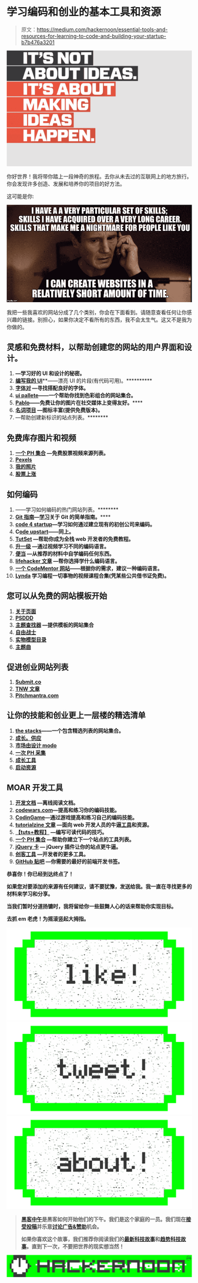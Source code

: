 # 学习编码和创业的基本工具和资源

> 原文：<https://medium.com/hackernoon/essential-tools-and-resources-for-learning-to-code-and-building-your-startup-b7b476a3201>

![](img/010e185c3c498b5cb1ef635a76bb5ee4.png)

你好世界！我将带你踏上一段神奇的旅程。去你从未去过的互联网上的地方旅行。你会发现许多创造、发展和培养你的项目的好方法。

这可能是你:

![](img/7468ac92a9eeee904f3ba224a1357a9e.png)

我把一些我喜欢的网站分成了几个类别，你会在下面看到。请随意查看任何让你感兴趣的链接。别担心，如果你决定不看所有的东西，我不会太生气。这又不是我为你做的。

## 灵感和免费材料，以帮助创建您的网站的用户界面和设计。

1.  [](http://www.goodui.org/)****—学习好的 UI 和设计的秘密。****
2.  ****[](http://useyourinterface.com/)****[**编写我的 UI**](http://codemyui.com/)**——漂亮 UI 的片段(有代码可用)。**********
3.  ******[**字体对**](http://fontpair.co/) —寻找搭配良好的字体。******
4.  ****[**ui pallete**](http://www.uipalette.net/)**——一个帮助你找到色彩组合的网站集合。******
5.  ******[**Pablo**](https://buffer.com/pablo)**——免费让你的图片在社交媒体上变得友好。********
6.  ******[**名词项目**](https://thenounproject.com/) —图标丰富(提供免费版本)。******
7.  ****[](https://www.producthunt.com/e/create-logos)****—帮助创建新标识的站点列表。********

## ******免费库存图片和视频******

1.  ******[**一个 PH 集合**](https://www.producthunt.com/e/stock-video-resources) —免费股票视频来源列表。******
2.  ****[**Pexels**](https://www.pexels.com/?ref=producthunt)****
3.  ****[**我的照片**](http://mystock.photos/)****
4.  ****[**股票上涨**](http://www.sitebuilderreport.com/stock-up)****

## ****如何编码****

1.  ****[](https://www.producthunt.com/@benhoffman_/collections/learn-how-to-code)****——学习如何编码的热门网站列表。********
2.  ******[**Git 指南**](http://rogerdudler.github.io/git-guide/)**—[学习](https://hackernoon.com/tagged/learning)关于 Git 的简单指南。********
3.  ******[**code 4 startup**](https://code4startup.com/)—学习如何通过建立现有的初创公司来编码。******
4.  ******C**[**ode upstart**](http://www.codeupstart.com/)——同上。****
5.  ****[**TutSet**](http://www.tutset.com/) —帮助你成为全栈 web 开发者的免费教程。****
6.  ****[**升一级**](http://leveluptuts.com/) —通过视频学习不同的编码语言。****
7.  ****[**便当**](https://www.bento.io/) —从推荐的材料中自学编码任何东西。****
8.  ****[**lifehacker 文章**](http://lifehacker.com/learn-which-programming-language-to-choose-with-this-in-1669612111) —帮你选择学什么编码语言。****
9.  ****[**一个 CodeMentor 网站**](http://www.bestprogramminglanguagefor.me/)**——根据你的需求，建议一种编码语言。******
10.  ******[**Lynda**](http://www.lynda.com) 学习编程一切事物的视频课程合集(凭某些公共借书证免费)。******

## ****您可以从免费的网站模板开始****

1.  ****[**关于页面**](https://ontrapages.com/)****
2.  ****[**PSDDD**](http://www.psddd.co/)****
3.  ****[**主题查找器**](http://themefindr.net/) —提供模板的网站集合****
4.  ****[**自由战士**](http://freebiesjedi.com/)****
5.  ****[**实物模型目录**](http://mockupcatalog.com/category/view-freebies/)****
6.  ****[**主题曲**](http://www.theme.cards/)****

## ****促进创业网站列表****

1.  ****[**Submit.co**](http://submit.co/#.eNgj)****
2.  ****[**TNW 文章**](http://thenextweb.com/entrepreneur/2015/10/30/18-best-places-to-promote-your-startup-for-virtually-nothing/)****
3.  ****[**Pitchmantra.com**](http://www.pitchmantra.com/publisher-list)****

## ****让你的技能和创业更上一层楼的精选清单****

1.  ****[**the stacks**](http://thestacks.im/)——一个包含精选列表的网站集合。****
2.  ****[**成长。供应**](http://growth.supply/free/)****
3.  ****[**市场由设计 modo**](http://market.designmodo.com/tools/)****
4.  ****[**一次 PH 采集**](https://www.producthunt.com/@hnshah/collections/free-stuff-for-startups)****
5.  ****[**成长工具**](http://growthtools.io/)****
6.  ****[**启动资源**](http://startupresources.io/)****

## ****MOAR 开发工具****

1.  ****[**开发文档**](http://devdocs.io/offline) —离线阅读文档。****
2.  ****[**codewars.com**](http://www.codewars.com/)—提高和练习你的编码技能。****
3.  ****[**CodinGame**](https://www.codingame.com/start)**—通过游戏提高和练习自己的编码技能。******
4.  ******[**tutorialzine 文章**](http://tutorialzine.com/2014/09/50-awesome-tools-and-resources-for-web-developers/) —面向 web 开发人员的牛逼[工具](https://hackernoon.com/tagged/tools)和资源。******
5.  ****[**【tuts+教程】**](http://code.tutsplus.com/tutorials/top-15-best-practices-for-writing-super-readable-code--net-8118) —编写可读代码的技巧。****
6.  ****[**一个 PH 集合**](https://www.producthunt.com/@kwdinc/collections/tools-to-build-your-next-website) —帮助你建立下一个站点的工具列表。****
7.  ****[**jQuery 卡**](http://jquerycards.com/) — jQuery 插件让你的站点更牛逼。****
8.  ****[**创客工具**](https://tools.makerscabin.com/) —开发者的更多工具。****
9.  ****[**GitHub 贴吧**](https://github.com/dypsilon/frontend-dev-bookmarks) —你需要的最好的前端开发书签。****

****恭喜你！你已经到达终点了！****

****如果您对要添加的来源有任何建议，请不要犹豫，发送给我。我一直在寻找更多的材料来学习和分享。****

****当我们暂时分道扬镳时，我将留给你一些鼓舞人心的话来帮助你实现目标。****

****去抓 em 老虎！为摇滚竖起大拇指。****

****[![](img/50ef4044ecd4e250b5d50f368b775d38.png)](http://bit.ly/HackernoonFB)********[![](img/979d9a46439d5aebbdcdca574e21dc81.png)](https://goo.gl/k7XYbx)********[![](img/2930ba6bd2c12218fdbbf7e02c8746ff.png)](https://goo.gl/4ofytp)****

> ****[黑客中午](http://bit.ly/Hackernoon)是黑客如何开始他们的下午。我们是这个家庭的一员。我们现在[接受投稿](http://bit.ly/hackernoonsubmission)并乐意[讨论广告&赞助](mailto:partners@amipublications.com)机会。****
> 
> ****如果你喜欢这个故事，我们推荐你阅读我们的[最新科技故事](http://bit.ly/hackernoonlatestt)和[趋势科技故事](https://hackernoon.com/trending)。直到下一次，不要把世界的现实想当然！****

****[![](img/be0ca55ba73a573dce11effb2ee80d56.png)](https://goo.gl/Ahtev1)****